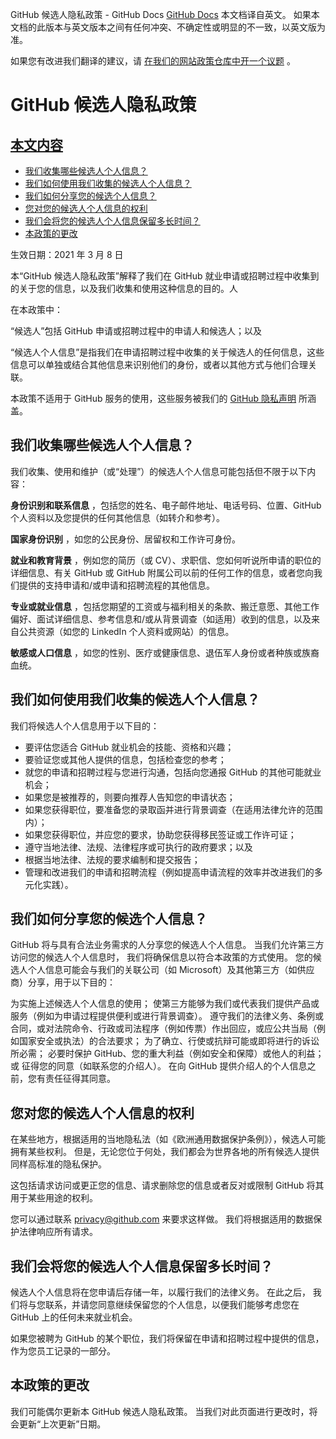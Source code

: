GitHub 候选人隐私政策 - GitHub Docs
[GitHub Docs](/cn)
本文档译自英文。 如果本文档的此版本与英文版本之间有任何冲突、不确定性或明显的不一致，以英文版为准。

如果您有改进我们翻译的建议，请
[在我们的网站政策仓库中开一个议题](https://github.com/github/site-policy/issues)
。

# GitHub 候选人隐私政策

## [本文内容](#in-this-article)
- [我们收集哪些候选人个人信息？](#what-candidate-personal-information-do-we-collect)
- [我们如何使用我们收集的候选人个人信息？](#how-do-we-use-the-candidate-personal-information-we-collect)
- [我们如何分享您的候选个人信息？](#how-do-we-share-your-candidate-personal-information)
- [您对您的候选人个人信息的权利](#your-rights-to-your-candidate-personal-information)
- [我们会将您的候选人个人信息保留多长时间？](#how-long-do-we-retain-your-candidate-personal-information)
- [本政策的更改](#changes-to-this-policy)

生效日期：2021 年 3 月 8 日

本“GitHub 候选人隐私政策”解释了我们在 GitHub 就业申请或招聘过程中收集到的关于您的信息，以及我们收集和使用这种信息的目的。人

在本政策中：

“候选人”包括 GitHub 申请或招聘过程中的申请人和候选人；以及

“候选人个人信息”是指我们在申请招聘过程中收集的关于候选人的任何信息，这些信息可以单独或结合其他信息来识别他们的身份，或者以其他方式与他们合理关联。

本政策不适用于 GitHub 服务的使用，这些服务被我们的
[GitHub 隐私声明](/cn/github/site-policy/github-privacy-statement)
所涵盖。

## 我们收集哪些候选人个人信息？

我们收集、使用和维护（或“处理”）的候选人个人信息可能包括但不限于以下内容：

**身份识别和联系信息**
，包括您的姓名、电子邮件地址、电话号码、位置、GitHub 个人资料以及您提供的任何其他信息（如转介和参考）。

**国家身份识别**
，如您的公民身份、居留权和工作许可身份。

**就业和教育背景**
，例如您的简历（或 CV）、求职信、您如何听说所申请的职位的详细信息、有关 GitHub 或 GitHub 附属公司以前的任何工作的信息，或者您向我们提供的支持申请和/或申请和招聘流程的其他信息。

**专业或就业信息**
，包括您期望的工资或与福利相关的条款、搬迁意愿、其他工作偏好、面试详细信息、参考信息和/或从背景调查（如适用）收到的信息，以及来自公共资源（如您的 LinkedIn 个人资料或网站）的信息。

**敏感或人口信息**
，如您的性别、医疗或健康信息、退伍军人身份或者种族或族裔血统。

## 我们如何使用我们收集的候选人个人信息？

我们将候选人个人信息用于以下目的：

- 要评估您适合 GitHub 就业机会的技能、资格和兴趣；
- 要验证您或其他人提供的信息，包括检查您的参考；
- 就您的申请和招聘过程与您进行沟通，包括向您通报 GitHub 的其他可能就业机会；
- 如果您是被推荐的，则要向推荐人告知您的申请状态；
- 如果您获得职位，要准备您的录取函并进行背景调查（在适用法律允许的范围内）；
- 如果您获得职位，并应您的要求，协助您获得移民签证或工作许可证；
- 遵守当地法律、法规、法律程序或可执行的政府要求；以及
- 根据当地法律、法规的要求编制和提交报告；
- 管理和改进我们的申请和招聘流程（例如提高申请流程的效率并改进我们的多元化实践）。

## 我们如何分享您的候选个人信息？

GitHub 将与具有合法业务需求的人分享您的候选人个人信息。 当我们允许第三方访问您的候选人个人信息时， 我们将确保信息以符合本政策的方式使用。 您的候选人个人信息可能会与我们的关联公司（如 Microsoft）及其他第三方（如供应商）分享，用于以下目的：

为实施上述候选人个人信息的使用；
使第三方能够为我们或代表我们提供产品或服务（例如为申请过程提供便利或进行背景调查）。
遵守我们的法律义务、条例或合同，或对法院命令、行政或司法程序（例如传票）作出回应，或应公共当局（例如国家安全或执法）的合法要求；
为了确立、行使或抗辩可能或即将进行的诉讼所必需；
必要时保护 GitHub、您的重大利益（例如安全和保障）或他人的利益；或
征得您的同意（如联系您的介绍人）。 在向 GitHub 提供介绍人的个人信息之前，您有责任征得其同意。

## 您对您的候选人个人信息的权利

在某些地方，根据适用的当地隐私法（如《欧洲通用数据保护条例》），候选人可能拥有某些权利。 但是，无论您位于何处，我们都会为世界各地的所有候选人提供同样高标准的隐私保护。

这包括请求访问或更正您的信息、请求删除您的信息或者反对或限制 GitHub 将其用于某些用途的权利。

您可以通过联系
[privacy@github.com](mailto:privacy@github.com)
来要求这样做。 我们将根据适用的数据保护法律响应所有请求。

## 我们会将您的候选人个人信息保留多长时间？

候选人个人信息将在您申请后存储一年，以履行我们的法律义务。 在此之后， 我们将与您联系，并请您同意继续保留您的个人信息，以便我们能够考虑您在 GitHub 上的任何未来就业机会。

如果您被聘为 GitHub 的某个职位，我们将保留在申请和招聘过程中提供的信息，作为您员工记录的一部分。

## 本政策的更改

我们可能偶尔更新本 GitHub 候选人隐私政策。 当我们对此页面进行更改时，将会更新“上次更新”日期。
